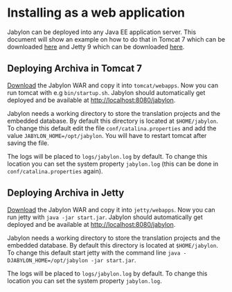 
# Installing as a web application

Jabylon can be deployed into any Java EE application server. This document will show an example on how to do that in Tomcat 7 which can be downloaded [here](http://tomcat.apache.org/download-70.cgi) and Jetty 9 which can be downloaded [here](http://download.eclipse.org/jetty/).

## Deploying Archiva in Tomcat 7

[Download](./download.html) the Jabylon WAR and copy it into `tomcat/webapps`.
Now you can run tomcat with e.g `bin/startup.sh`. Jabylon should automatically get deployed and be available at [http://localhost:8080/jabylon](http://localhost:8080/jabylon).

Jabylon needs a working directory to store the translation projects and the embedded database. By default this directory is located at `$HOME/jabylon`. To change this default edit the file `conf/catalina.properties` and add the value `JABYLON_HOME=/opt/jabylon`. You will have to restart tomcat after saving the file.

The logs will be placed to `logs/jabylon.log` by default. To change this location you can set the system property `jabylon.log` (this can be done in `conf/catalina.properties` again).

## Deploying Archiva in Jetty

[Download](./download.html) the Jabylon WAR and copy it into `jetty/webapps`.
Now you can run jetty with `java -jar start.jar`. Jabylon should automatically get deployed and be available at [http://localhost:8080/jabylon](http://localhost:8080/jabylon).

Jabylon needs a working directory to store the translation projects and the embedded database. By default this directory is located at `$HOME/jabylon`. To change this default start jetty with the command line `java -DJABYLON_HOME=/opt/jabylon -jar start.jar`.

The logs will be placed to `logs/jabylon.log` by default. To change this location you can set the system property `jabylon.log`.
